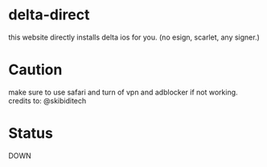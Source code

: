 # delta-direct
this website directly installs delta ios for you. (no esign, scarlet, any signer.)
# Caution
make sure to use safari and turn of vpn and adblocker if not working.
credits to: @skibiditech
# Status
DOWN


